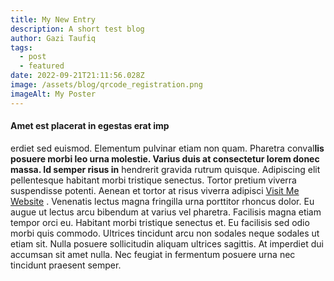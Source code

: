 ```yaml
---
title: My New Entry
description: A short test blog
author: Gazi Taufiq
tags:
  - post
  - featured
date: 2022-09-21T21:11:56.028Z
image: /assets/blog/qrcode_registration.png
imageAlt: My Poster
---
```



#### Amet est placerat in egestas erat imp



erdiet sed euismod. Elementum pulvinar etiam non quam. Pharetra conval**lis posuere morbi leo urna molestie. Varius duis at consectetur lorem donec massa. Id semper risus in** hendrerit gravida rutrum quisque. Adipiscing elit pellentesque habitant morbi tristique senectus. Tortor pretium viverra suspendisse potenti. Aenean et tortor at risus viverra adipisci [Visit Me  Website](gazitaufiq.com) [](gazitaufiq.com). Venenatis lectus magna fringilla urna porttitor rhoncus dolor. Eu augue ut lectus arcu bibendum at varius vel pharetra. Facilisis magna etiam tempor orci eu. Habitant morbi tristique senectus et. Eu facilisis sed odio morbi quis commodo. Ultrices tincidunt arcu non sodales neque sodales ut etiam sit. Nulla posuere sollicitudin aliquam ultrices sagittis. At imperdiet dui accumsan sit amet nulla. Nec feugiat in fermentum posuere urna nec tincidunt praesent semper.